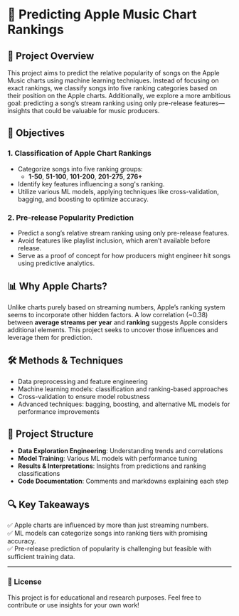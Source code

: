 # 🎵 Predicting Apple Music Chart Rankings

## 📌 Project Overview  
This project aims to predict the relative popularity of songs on the Apple Music charts using machine learning techniques. Instead of focusing on exact rankings, we classify songs into five ranking categories based on their position on the Apple charts. Additionally, we explore a more ambitious goal: predicting a song’s stream ranking using only pre-release features—insights that could be valuable for music producers.  

## 🎯 Objectives  
### 1. Classification of Apple Chart Rankings  
- Categorize songs into five ranking groups:  
  - **1-50**, **51-100**, **101-200**, **201-275**, **276+**  
- Identify key features influencing a song's ranking.  
- Utilize various ML models, applying techniques like cross-validation, bagging, and boosting to optimize accuracy.  

### 2. Pre-release Popularity Prediction  
- Predict a song’s relative stream ranking using only pre-release features.  
- Avoid features like playlist inclusion, which aren’t available before release.  
- Serve as a proof of concept for how producers might engineer hit songs using predictive analytics.  

## 📊 Why Apple Charts?  
Unlike charts purely based on streaming numbers, Apple’s ranking system seems to incorporate other hidden factors. A low correlation (~0.38) between **average streams per year** and **ranking** suggests Apple considers additional elements. This project seeks to uncover those influences and leverage them for prediction.  

## 🛠️ Methods & Techniques  
- Data preprocessing and feature engineering  
- Machine learning models: classification and ranking-based approaches  
- Cross-validation to ensure model robustness  
- Advanced techniques: bagging, boosting, and alternative ML models for performance improvements  

## 📂 Project Structure  
- **Data Exploration Engineering**: Understanding trends and correlations  
- **Model Training**: Various ML models with performance tuning  
- **Results & Interpretations**: Insights from predictions and ranking classifications  
- **Code Documentation**: Comments and markdowns explaining each step  

## 🔍 Key Takeaways  
✅ Apple charts are influenced by more than just streaming numbers.  
✅ ML models can categorize songs into ranking tiers with promising accuracy.  
✅ Pre-release prediction of popularity is challenging but feasible with sufficient training data.  

---  
### 📜 License  
This project is for educational and research purposes. Feel free to contribute or use insights for your own work!
